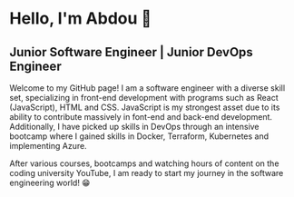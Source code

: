 # Hello, I'm Abdou 👋

## Junior Software Engineer | Junior DevOps Engineer

Welcome to my GitHub page! I am a software engineer with a diverse skill set, specializing in front-end development with programs such as React (JavaScript), HTML and CSS. 
JavaScript is my strongest asset due to its ability to contribute massively in font-end and back-end development. Additionally, I have picked up skills in DevOps through an
intensive bootcamp where I gained skills in Docker, Terraform, Kubernetes and implementing Azure.

After various courses, bootcamps and watching hours of content on the coding university YouTube, I am ready to start my journey in the software engineering world! 😁

<!--
**abdoukolley/abdoukolley** is a ✨ _special_ ✨ repository because its `README.md` (this file) appears on your GitHub profile.

Here are some ideas to get you started:

- 🔭 I’m currently working on ...
- 🌱 I’m currently learning ...
- 👯 I’m looking to collaborate on ...
- 🤔 I’m looking for help with ...
- 💬 Ask me about ...
- 📫 How to reach me: ...
- 😄 Pronouns: ...
- ⚡ Fun fact: ...
-->
